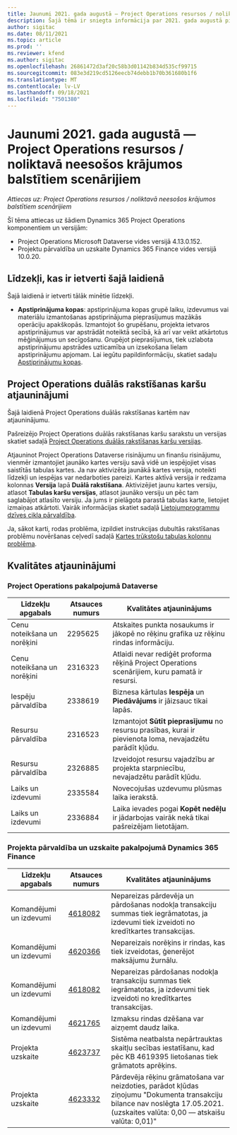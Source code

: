 ```yaml
---
title: Jaunumi 2021. gada augustā — Project Operations resursos / noliktavā neesošos krājumos balstītiem scenārijiem
description: Šajā tēmā ir sniegta informācija par 2021. gada augustā pieejamajiem kvalitātes atjauninājumiem Project Operations resursos / noliktavā neesošos krājumos balstītiem scenārijiem.
author: sigitac
ms.date: 08/11/2021
ms.topic: article
ms.prod: ''
ms.reviewer: kfend
ms.author: sigitac
ms.openlocfilehash: 26861472d3af20c58b3d01142b834d535cf99715
ms.sourcegitcommit: 083e3d219cd5126eecb74debb1b70b361680b1f6
ms.translationtype: MT
ms.contentlocale: lv-LV
ms.lasthandoff: 09/18/2021
ms.locfileid: "7501380"
---
```

# <a name="whats-new-august-2021---project-operations-for-resourcenon-stocked-based-scenarios"></a>Jaunumi 2021. gada augustā — Project Operations resursos / noliktavā neesošos krājumos balstītiem scenārijiem

*Attiecas uz: Project Operations resursos / noliktavā neesošos krājumos balstītiem scenārijiem*

Šī tēma attiecas uz šādiem Dynamics 365 Project Operations komponentiem un versijām:

   - Project Operations Microsoft Dataverse vides versijā 4.13.0.152.
   - Projektu pārvaldība un uzskaite Dynamics 365 Finance vides versijā 10.0.20.

## <a name="features-included-in-this-release"></a>Līdzekļi, kas ir ietverti šajā laidienā

Šajā laidienā ir ietverti tālāk minētie līdzekļi.

- **Apstiprinājuma kopas**: apstiprinājuma kopas grupē laiku, izdevumus vai materiālu izmantošanas apstiprinājuma pieprasījumus mazākās operāciju apakškopās. Izmantojot šo grupēšanu, projekta ietvaros apstiprinājumus var apstrādāt noteiktā secībā, kā arī var veikt atkārtotus mēģinājumus un secīgošanu. Grupējot pieprasījumus, tiek uzlabota apstiprinājumu apstrādes uzticamība un izsekošana lielam apstiprinājumu apjomam. Lai iegūtu papildinformāciju, skatiet sadaļu [Apstiprinājumu kopas](../approvals/approval-sets.md).

## <a name="project-operations-dual-write-maps-updates"></a>Project Operations duālās rakstīšanas karšu atjauninājumi

Šajā laidienā Project Operations duālās rakstīšanas kartēm nav atjauninājumu.

Pašreizējo Project Operations duālās rakstīšanas karšu sarakstu un versijas skatiet sadaļā [Project Operations duālās rakstīšanas karšu versijas](../environment/resource-dual-write-maps.md).

Atjauninot Project Operations Dataverse risinājumu un finanšu risinājumu, vienmēr izmantojiet jaunāko kartes versiju savā vidē un iespējojiet visas saistītās tabulas kartes. Ja nav aktivizēta jaunākā kartes versija, noteikti līdzekļi un iespējas var nedarboties pareizi. Kartes aktīvā versija ir redzama kolonnas **Versija** lapā **Duālā rakstīšana**. Aktivizējiet jaunu kartes versiju, atlasot **Tabulas karšu versijas**, atlasot jaunāko versiju un pēc tam saglabājot atlasīto versiju. Ja jums ir pielāgota parastā tabulas karte, lietojiet izmaiņas atkārtoti. Vairāk informācijas skatiet sadaļā [Lietojumprogrammu dzīves cikla pārvaldība](/dynamics365/fin-ops-core/dev-itpro/data-entities/dual-write/app-lifecycle-management).

Ja, sākot karti, rodas problēma, izpildiet instrukcijas dubultās rakstīšanas problēmu novēršanas ceļvedī sadaļā [Kartes trūkstošu tabulas kolonnu problēma](/dynamics365/fin-ops-core/dev-itpro/data-entities/dual-write/dual-write-troubleshooting-finops-upgrades#missing-table-columns-issue-on-maps).

## <a name="quality-updates"></a>Kvalitātes atjauninājumi

### <a name="project-operations-on-dataverse"></a>Project Operations pakalpojumā Dataverse

| **Līdzekļu apgabals** | **Atsauces numurs** | **Kvalitātes atjauninājums** |
| --- | --- | --- |
| Cenu noteikšana un norēķini | 2295625 | Atskaites punkta nosaukums ir jākopē no rēķinu grafika uz rēķinu rindas informāciju. |
| Cenu noteikšana un norēķini | 2316323 | Atlaidi nevar rediģēt proforma rēķinā Project Operations scenārijiem, kuru pamatā ir resursi. |
|   Iespēju pārvaldība | 2338619 | Biznesa kārtulas **Iespēja** un **Piedāvājums** ir jāizsauc tikai lapās. |
| Resursu pārvaldība | 2316523 | Izmantojot **Sūtīt pieprasījumu** no resursu prasības, kurai ir pievienota loma, nevajadzētu parādīt kļūdu. |
| Resursu pārvaldība | 2326885 | Izveidojot resursu vajadzību ar projekta starpniecību, nevajadzētu parādīt kļūdu. |
| Laiks un izdevumi | 2335584 | Novecojušas uzdevumu plūsmas laika ierakstā. |
| Laiks un izdevumi | 2336884 | Laika ievades pogai **Kopēt nedēļu** ir jādarbojas vairāk nekā tikai pašreizējam lietotājam. |


### <a name="project-management-and-accounting-on-dynamics-365-finance"></a>Projekta pārvaldība un uzskaite pakalpojumā Dynamics 365 Finance

| Līdzekļu apgabals | Atsauces numurs | Kvalitātes atjauninājums |
| --- | --- | --- |
| Komandējumi un izdevumi | [4618082](https://fix.lcs.dynamics.com/Issue/Details?kb=4618082&amp;bugId=583101&amp;dbType=3&amp;qc=9c85ac8ca1e5e9cd07fac9e9aa2cb0914724e28b86ad3339dacf7741f554c605) | Nepareizas pārdevēja un pārdošanas nodokļa transakciju summas tiek iegrāmatotas, ja izdevumi tiek izveidoti no kredītkartes transakcijas. |
| Komandējumi un izdevumi | [4620366](https://fix.lcs.dynamics.com/Issue/Details?kb=4620366&amp;bugId=579485&amp;dbType=3&amp;qc=e864789bd95505ea624c537d585bf113c2de60b97c88439d44693dbd85aa8e92) | Nepareizais norēķins ir rindas, kas tiek izveidotas, ģenerējot maksājumu žurnālu. |
| Komandējumi un izdevumi | [4618082](https://fix.lcs.dynamics.com/Issue/Details?kb=4618082&amp;bugId=583101&amp;dbType=3&amp;qc=9c85ac8ca1e5e9cd07fac9e9aa2cb0914724e28b86ad3339dacf7741f554c605) | Nepareizas pārdošanas nodokļa transakciju summas tiek iegrāmatotas, ja izdevumi tiek izveidoti no kredītkartes transakcijas. |
| Komandējumi un izdevumi | [4621765](https://fix.lcs.dynamics.com/Issue/Details?kb=4621765&amp;bugId=587306&amp;dbType=3&amp;qc=6fbfad0123d4e95eaf8d5a5a2f6c354577c991b7905c852ab02d1f94e728a876) | Izmaksu rindas dzēšana var aizņemt daudz laika. |
| Projekta uzskaite | [4623737](https://fix.lcs.dynamics.com/Issue/Details?kb=4623737&amp;bugId=598109&amp;dbType=3&amp;qc=4101fc5865201e21815299f2ff11ae46d5d5370510868df86c25ee09a8ca1a0c) | Sistēma neatbalsta nepārtrauktas skaitļu secības iestatīšanu, kad pēc KB 4619395 lietošanas tiek grāmatots aprēķins. |
| Projekta uzskaite | [4623332](https://fix.lcs.dynamics.com/Issue/Details?kb=4623332&amp;bugId=586034&amp;dbType=3&amp;qc=2f64bb1977c4a9c9dd2ce9de7e72230b86eca14b6295c5bbfb614ea97ad81caf) | Pārdevēja rēķinu grāmatošana var neizdoties, parādot kļūdas ziņojumu "Dokumenta transakciju bilance nav noslēgta 17.05.2021. (uzskaites valūta: 0,00 — atskaišu valūta: 0,01)" |
